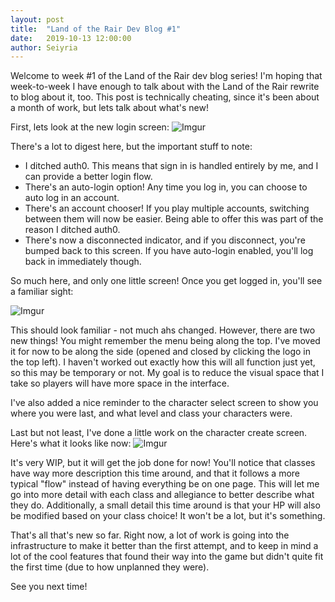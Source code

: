 ```yaml
---
layout: post
title:  "Land of the Rair Dev Blog #1"
date:   2019-10-13 12:00:00
author: Seiyria
---
```


Welcome to week #1 of the Land of the Rair dev blog series! I'm hoping that week-to-week I have enough to talk about with the Land of the Rair rewrite to blog about it, too. This post is technically cheating, since it's been about a month of work, but lets talk about what's new!

First, lets look at the new login screen: 
![Imgur](https://i.imgur.com/mg8ieZm.png)

There's a lot to digest here, but the important stuff to note:

- I ditched auth0. This means that sign in is handled entirely by me, and I can provide a better login flow.
- There's an auto-login option! Any time you log in, you can choose to auto log in an account. 
- There's an account chooser! If you play multiple accounts, switching between them will now be easier. Being able to offer this was part of the reason I ditched auth0.
- There's now a disconnected indicator, and if you disconnect, you're bumped back to this screen. If you have auto-login enabled, you'll log back in immediately though.

So much here, and only one little screen! Once you get logged in, you'll see a familiar sight:

![Imgur](https://i.imgur.com/rwFVkoM.png)

This should look familiar - not much ahs changed. However, there are two new things! You might remember the menu being along the top. I've moved it for now to be along the side (opened and closed by clicking the logo in the top left). I haven't worked out exactly how this will all function just yet, so this may be temporary or not. My goal is to reduce the visual space that I take so players will have more space in the interface.

I've also added a nice reminder to the character select screen to show you where you were last, and what level and class your characters were.

Last but not least, I've done a little work on the character create screen. Here's what it looks like now:
![Imgur](https://i.imgur.com/UtxeJpY.png)

It's very WIP, but it will get the job done for now! You'll notice that classes have way more description this time around, and that it follows a more typical "flow" instead of having everything be on one page. This will let me go into more detail with each class and allegiance to better describe what they do. Additionally, a small detail this time around is that your HP will also be modified based on your class choice! It won't be a lot, but it's something.

That's all that's new so far. Right now, a lot of work is going into the infrastructure to make it better than the first attempt, and to keep in mind a lot of the cool features that found their way into the game but didn't quite fit the first time (due to how unplanned they were).

See you next time!
